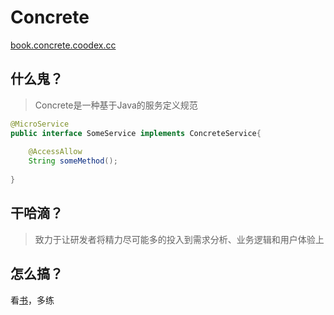 # Concrete

[book.concrete.coodex.cc](https://book.concrete.coodex.cc)

## 什么鬼？

> Concrete是一种基于Java的服务定义规范

```java
@MicroService
public interface SomeService implements ConcreteService{
    
    @AccessAllow
    String someMethod();
    
}
```

## 干哈滴？

> 致力于让研发者将精力尽可能多的投入到需求分析、业务逻辑和用户体验上


## 怎么搞？

看[书](https://book.concrete.coodex.cc)，多练

